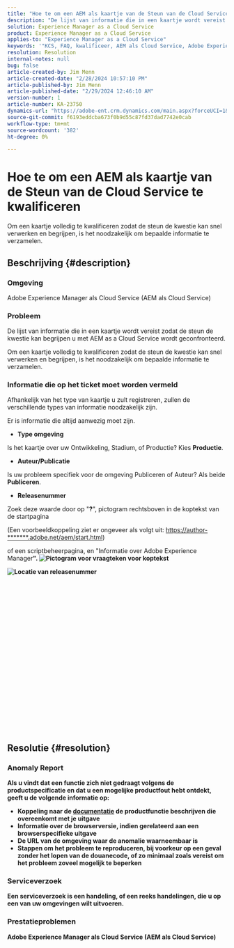 ```yaml
---
title: "Hoe te om een AEM als kaartje van de Steun van de Cloud Service te kwalificeren"
description: "De lijst van informatie die in een kaartje wordt vereist zodat de steun de kwestie kan begrijpen u met AEM as a Cloud Service wordt geconfronteerd."
solution: Experience Manager as a Cloud Service
product: Experience Manager as a Cloud Service
applies-to: "Experience Manager as a Cloud Service"
keywords: '"KCS, FAQ, kwalificeer, AEM als Cloud Service, Adobe Experience Manager als Cloud Service, identiteitskaart van de Steun'
resolution: Resolution
internal-notes: null
bug: false
article-created-by: Jim Menn
article-created-date: "2/28/2024 10:57:10 PM"
article-published-by: Jim Menn
article-published-date: "2/29/2024 12:46:10 AM"
version-number: 1
article-number: KA-23750
dynamics-url: "https://adobe-ent.crm.dynamics.com/main.aspx?forceUCI=1&pagetype=entityrecord&etn=knowledgearticle&id=adec3aae-8cd6-ee11-9079-6045bd006268"
source-git-commit: f6193eddcba673f0b9d55c87fd37dad7742e0cab
workflow-type: tm+mt
source-wordcount: '382'
ht-degree: 0%

---
```


# Hoe te om een AEM als kaartje van de Steun van de Cloud Service te kwalificeren


Om een kaartje volledig te kwalificeren zodat de steun de kwestie kan snel verwerken en begrijpen, is het noodzakelijk om bepaalde informatie te verzamelen.

## Beschrijving {#description}


### Omgeving

Adobe Experience Manager als Cloud Service (AEM als Cloud Service)

### Probleem

De lijst van informatie die in een kaartje wordt vereist zodat de steun de kwestie kan begrijpen u met AEM as a Cloud Service wordt geconfronteerd.

Om een kaartje volledig te kwalificeren zodat de steun de kwestie kan snel verwerken en begrijpen, is het noodzakelijk om bepaalde informatie te verzamelen.

### Informatie die op het ticket moet worden vermeld

Afhankelijk van het type van kaartje u zult registreren, zullen de verschillende types van informatie noodzakelijk zijn.

Er is informatie die altijd aanwezig moet zijn.

- <b>Type omgeving</b>


Is het kaartje over uw Ontwikkeling, Stadium, of Productie? Kies <b>Productie</b>.

- <b>Auteur/Publicatie</b>


Is uw probleem specifiek voor de omgeving Publiceren of Auteur? Als beide <b>Publiceren</b>.

- <b>Releasenummer</b>


Zoek deze waarde door op &quot;<b>?</b>&quot;, pictogram rechtsboven in de koptekst van de startpagina

(Een voorbeeldkoppeling ziet er ongeveer als volgt uit: [https://author-\*\*\*\*\*\*\*.adobe.net/aem/start.html](https://author-&lt;b>&lt;/b>&lt;b>.adobe.net/aem/start.html))

of een scriptbeheerpagina, en &quot;</b>Informatie over Adobe Experience Manager<b>&quot;.
![Pictogram voor vraagteken voor koptekst](https://helpx.adobe.com/content/dam/help/en/experience-manager/kb/how-to-fully-qualify-an-AEM-as-a-cloud-service-ticket/jcr_content/main-pars/image/question_mark_topheader.jpg.img.jpg "question_mark_topheader")

![Locatie van releasenummer](https://helpx.adobe.com/content/dam/help/en/experience-manager/kb/how-to-fully-qualify-an-AEM-as-a-cloud-service-ticket/jcr_content/main-pars/image_23429537/release_number.jpg.img.jpg "release_number")

<br><br><br><br><br> <br><br><br><br><br><br><br><br><br><br><br> <br><br><br><br>

## Resolutie {#resolution}


### Anomaly Report

Als u vindt dat een functie zich niet gedraagt volgens de productspecificatie en dat u een mogelijke productfout hebt ontdekt, geeft u de volgende informatie op:

- Koppeling naar de [documentatie](https://experienceleague.adobe.com/docs/) de productfunctie beschrijven die overeenkomt met je uitgave
- Informatie over de browserversie, indien gerelateerd aan een browserspecifieke uitgave
- De URL van de omgeving waar de anomalie waarneembaar is
- Stappen om het probleem te reproduceren, bij voorkeur op een geval zonder het lopen van de douanecode, of zo minimaal zoals vereist om het probleem zoveel mogelijk te beperken




### Serviceverzoek

Een serviceverzoek is een handeling, of een reeks handelingen, die u op een van uw omgevingen wilt uitvoeren.

### Prestatieproblemen

Adobe Experience Manager als Cloud Service (AEM als Cloud Service)
